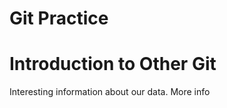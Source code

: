 # Git Practice 

# Introduction to Other Git 

<p> Interesting information about our data. More info</p>